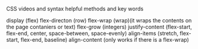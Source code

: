 CSS videos and syntax helpful methods and key words 

display (flex)
flex-directon (row)
flex-wrap (wrap)(it wraps the contents on the page contaniers or text)
flex-grow (integers)
justify-content  (flex-start, flex-end, center, space-between, space-evenly)
align-items (stretch, flex-start, flex-end, baseline) 
align-content (only works if there is a flex-wrap)

